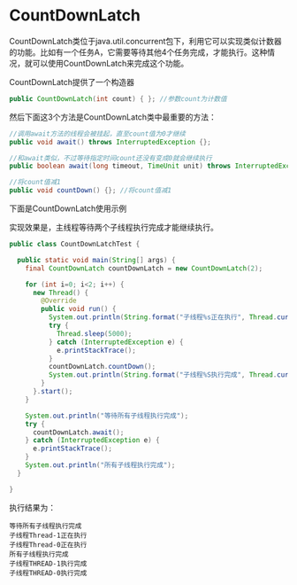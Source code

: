 # CountDownLatch

CountDownLatch类位于java.util.concurrent包下，利用它可以实现类似计数器的功能。比如有一个任务A，它需要等待其他4个任务完成，才能执行。这种情况，就可以使用CountDownLatch来完成这个功能。



CountDownLatch提供了一个构造器

```java
public CountDownLatch(int count) { }; //参数count为计数值
```

然后下面这3个方法是CountDownLatch类中最重要的方法：

```java
//调用await方法的线程会被挂起，直至count值为0才继续
public void await() throws InterruptedException {}; 

//和await类似，不过等待指定时间count还没有变成0就会继续执行
public boolean await(long timeout, TimeUnit unit) throws InterruptedException {};

//将count值减1
public void countDown() {}; //将count值减1
```



下面是CountDownLatch使用示例

实现效果是，主线程等待两个子线程执行完成才能继续执行。

```java
public class CountDownLatchTest {

  public static void main(String[] args) {
    final CountDownLatch countDownLatch = new CountDownLatch(2);

    for (int i=0; i<2; i++) {
      new Thread() {
        @Override
        public void run() {
          System.out.println(String.format("子线程%s正在执行", Thread.currentThread().getName()));
          try {
            Thread.sleep(5000);
          } catch (InterruptedException e) {
            e.printStackTrace();
          }
          countDownLatch.countDown();
          System.out.println(String.format("子线程%S执行完成", Thread.currentThread().getName()));
        }
      }.start();
    }

    System.out.println("等待所有子线程执行完成");
    try {
      countDownLatch.await();
    } catch (InterruptedException e) {
      e.printStackTrace();
    }
    System.out.println("所有子线程执行完成");
  }

}
```

执行结果为：

```
等待所有子线程执行完成
子线程Thread-1正在执行
子线程Thread-0正在执行
所有子线程执行完成
子线程THREAD-1执行完成
子线程THREAD-0执行完成
```



